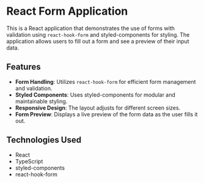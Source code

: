 # React Form Application

This is a React application that demonstrates the use of forms with validation using `react-hook-form` and styled-components for styling. The application allows users to fill out a form and see a preview of their input data.

## Features

- **Form Handling**: Utilizes `react-hook-form` for efficient form management and validation.
- **Styled Components**: Uses styled-components for modular and maintainable styling.
- **Responsive Design**: The layout adjusts for different screen sizes.
- **Form Preview**: Displays a live preview of the form data as the user fills it out.

## Technologies Used

- React
- TypeScript
- styled-components
- react-hook-form
